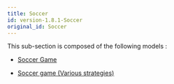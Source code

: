 ```yaml
---
title: Soccer
id: version-1.8.1-Soccer
original_id: Soccer
---
```



This sub-section is composed of the following models :

* [Soccer Game](references#Soccersoccer)

* [Soccer game (Various strategies)](references#Soccersoccer_expe)

